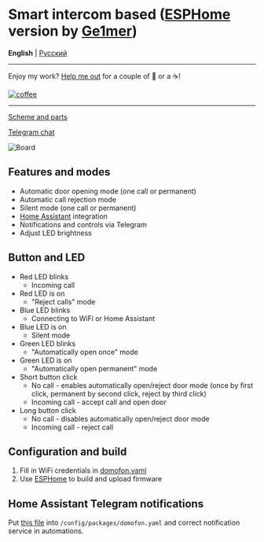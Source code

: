 # Smart intercom based ([ESPHome](https://esphome.io/) version by [Ge1mer](https://github.com/Ge1mer))
**English** | [Русский](https://github.com/Anonym-tsk/smart-domofon/blob/master/ge1mer/README.md)

---

Enjoy my work? [Help me out](http://yasobe.ru/na/esphome) for a couple of :beers: or a :coffee:!

[![coffee](https://www.buymeacoffee.com/assets/img/custom_images/black_img.png)](http://yasobe.ru/na/esphome)

---

[Scheme and parts](https://easyeda.com/ilmir73/domofon)

[Telegram chat](https://t.me/domofon_esp)

![Board](https://raw.githubusercontent.com/Anonym-tsk/smart-domofon/master/ge1mer/board.jpeg)

## Features and modes
* Automatic door opening mode (one call or permanent)
* Automatic call rejection mode
* Silent mode (one call or permanent)
* [Home Assistant](https://www.home-assistant.io/) integration
* Notifications and controls via Telegram
* Adjust LED brightness

## Button and LED
* Red LED blinks
    * Incoming call
* Red LED is on
    * "Reject calls" mode
* Blue LED blinks
    * Connecting to WiFi or Home Assistant
* Blue LED is on
    * Silent mode
* Green LED blinks
    * "Automatically open once" mode
* Green LED is on
    * "Automatically open permanent" mode
* Short button click
    * No call - enables automatically open/reject door mode (once by first click, permanent by second click, reject by third click)
    * Incoming call - accept call and open door
* Long button click
    * No call - disables automatically open/reject door mode
    * Incoming call - reject call

## Configuration and build
1. Fill in WiFi credentials in [domofon.yaml](https://github.com/Anonym-tsk/smart-domofon/blob/master/ge1mer/domofon.yaml#L21)
2. Use [ESPHome](https://esphome.io) to build and upload firmware

## Home Assistant Telegram notifications

Put [this file](https://github.com/Anonym-tsk/smart-domofon/blob/master/ge1mer/homeassistant/domofon.yaml) into `/config/packages/domofon.yaml` and correct notification service in automations.
